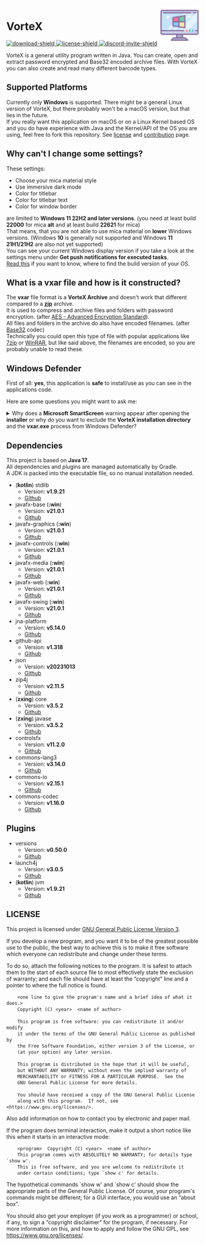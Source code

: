 [download-shield]: https://img.shields.io/github/v/release/BlockyDotJar/VorteX
[download]: https://github.com/BlockyDotJar/VorteX/releases/latest

[license-shield]: https://img.shields.io/badge/License-GPL%203.0-white.svg
[license]: https://github.com/BlockyDotJar/VorteX/tree/main/LICENSE

[discord-invite-shield]: https://discord.com/api/guilds/876766868864647188/widget.png
[discord-invite]: https://discord.gg/FnGFbzCw2r

<img align="right" src="https://github.com/BlockyDotJar/VorteX/blob/main/src/main/resources/assets/icons/icon.png?raw=true" alt="Cartoon like monitor with purple border, blue background and the Microsoft logo." height="100" width="100">

# VorteX

[ ![download-shield][] ][download] [ ![license-shield][] ][license] [ ![discord-invite-shield][] ][discord-invite]

VorteX is a general utility program written in Java. You can create, open and extract password encrypted and Base32 encoded archive files. With VorteX you can also create and read many different barcode types.

<!--TODO: Add more fancy stuff here-->

## Supported Platforms

<!--TODO: Create contributing wiki and GitHub templates-->

Currently only **Windows** is supported. There might be a general Linux version of VorteX, but there probably won't be a macOS version, but that lies in the future.
<br>If you really want this application on macOS or on a Linux Kernel based OS and you do have experience with Java and the Kernel/API of the OS you are using, feel free to fork this repository.
See [license](https://github.com/BlockyDotJar/VorteX/blob/main/LICENSE) and [contribution](https://github.com/BlockyDotJar/VorteX/wiki/Contributing-to-VorteX) page.

## Why can't I change some settings?

<!--TODO: Add some images-->

These settings:

* Choose your mica material style
* Use immersive dark mode
* Color for titlebar
* Color for titlebar text
* Color for window border

are limited to **Windows 11 22H2 and later versions**. (you need at least build **22000** for mica **alt** and at least build **22621** for mica)
<br>That means, that you are not able to use mica material on **lower** Windows versions. (Windows **10** is generally not supported and Windows **11 21H1/21H2** are also not yet supported)
<br>You can see your current Windows display version if you take a look at the settings menu under **Get push notifications for executed tasks**.
<br>[Read this](https://support.microsoft.com/en-us/windows/which-version-of-windows-operating-system-am-i-running-628bec99-476a-2c13-5296-9dd081cdd808) if you want to know, where to find the build version of your OS.

## What is a vxar file and how is it constructed?

The **vxar** file format is a **VorteX Archive** and doesn't work that different compared to a [**zip**](https://en.wikipedia.org/wiki/ZIP_(file_format)) archive.
<br>It is used to compress and archive files and folders with password encryption. (after [AES - Advanced Encryption Standard](https://en.wikipedia.org/wiki/Advanced_Encryption_Standard)).
<br>All files and folders in the archive do also have encoded filenames. (after [Base32](https://en.wikipedia.org/wiki/Base32) codec)
<br>Technically you could open this type of file with popular applications like [7zip](https://7-zip.de/index.html) or [WinRAR](https://www.win-rar.com/start.html), but like said above, the filenames are encoded, so you are probably unable to read these.

## Windows Defender

First of all: **yes**, this application is **safe** to install/use as you can see in the applications code.

Here are some questions you might want to ask me:

<details>
    <summary>Why does a <b>Microsoft SmartScreen</b> warning appear after opening the <b>installer</b> or why do you want to exclude the <b>VorteX installation directory</b> and the <b>vxar.exe</b> process from Windows Defender?</summary>
    <hr>
    There are a view reasons for this:
    <ol>
        <li>I don't want to pay hundreds of dollars a year for a <a href="https://learn.microsoft.com/en-us/windows-hardware/drivers/dashboard/code-signing-cert-manage#get-or-renew-a-code-signing-certificate">Microsoft trusted code-signing certificate (EV/OV)</a> for this small application</li>
        <li>Submitting this application for <a href="https://www.microsoft.com/en-us/wdsi/filesubmission">malware analysis to Microsoft</a> becomes very time-consuming, and it is very annoying to submit and wait for days or even weeks for every single version to be approved by Microsoft</li>
    </ol>
    Read more about this <a href="https://stackoverflow.com/a/51113771">here</a> and <a href="https://stackoverflow.com/a/66582477">here</a>.
    <br><br><b>So I am forced to exclude this stuff from Windows Defender?</b>
    <br><b>No</b>, you aren't. This is only needed if Windows Defender acts weirdly and detects some virus in the exe. Yeah, classic Microsoft application. It is really annoying for me as a developer that Windows Defender randomly detects non-signed '.exe' files as malicious software, but excluding all of this from Windows Defender is the only simple and inexpensive way of preventing the program from randomly being deleted or blacklisted.
    <br><br>If you don't feel comfortable with this solution, you can try to remove the Windows Defender exclusion (if you have already installed VorteX with the exclusion) with <a href="https://support.microsoft.com/en-au/topic/what-are-exclusions-in-windows-security-8b248399-5e63-4a4b-897f-52ea2dddb962#ID0EDF">this steps</a>.
    <br><br>If everything works and the Windows Defender now doesn't weirdly detect something malicious, you are now safe to use VorteX without the exclusion! (There sadly is no guaranty, that this lasts forever)
    <br>I actually don't know if other Antiviruses like Norton or McAfee are also detecting anything weird going on or if it's just Windows Defender being weird. (If that is true please open an issue here on GitHub and let me know)
</details>

## Dependencies

This project is based on **Java 17**.
<br>All dependencies and plugins are managed automatically by Gradle.
<br>A JDK is packed into the executable file, so no manual installation needed.

* (**kotlin**) stdlib
    * Version: **v1.9.21**
    * [Github](https://github.com/JetBrains/kotlin/tree/master/libraries/stdlib)
* javafx-base (**:win**)
    * Version: **v21.0.1**
    * [Github](https://github.com/openjdk/jfx/tree/master/modules/javafx.base)
* javafx-graphics (**:win**)
    * Version: **v21.0.1**
    * [Github](https://github.com/openjdk/jfx/tree/master/modules/javafx.graphics)
* javafx-controls (**:win**)
    * Version: **v21.0.1**
    * [Github](https://github.com/openjdk/jfx/tree/master/modules/javafx.controls)
* javafx-media (**:win**)
    * Version: **v21.0.1**
    * [Github](https://github.com/openjdk/jfx/tree/master/modules/javafx.media)
* javafx-web (**:win**)
    * Version: **v21.0.1**
    * [Github](https://github.com/openjdk/jfx/tree/master/modules/javafx.web)
* javafx-swing (**:win**)
    * Version: **v21.0.1**
    * [Github](https://github.com/openjdk/jfx/tree/master/modules/javafx.swing)
* jna-platform
    * Version: **v5.14.0**
    * [Github](https://github.com/java-native-access/jna/tree/master/contrib/platform/src/com/sun/jna/platform)
* github-api
    * Version: **v1.318**
    * [Github](https://github.com/hub4j/github-api)
* json
    * Version: **v20231013**
    * [Github](https://github.com/stleary/JSON-java)
* zip4j
    * Version: **v2.11.5**
    * [Github](https://github.com/srikanth-lingala/zip4j)
* (**zxing**) core
    * Version: **v3.5.2**
    * [Github](https://github.com/zxing/zxing/tree/master/core)
* (**zxing**) javase
    * Version: **v3.5.2**
    * [Github](https://github.com/zxing/zxing/tree/master/javase)
* controlsfx
    * Version: **v11.2.0**
    * [Github](https://github.com/controlsfx/controlsfx)
* commons-lang3
    * Version: **v3.14.0**
    * [Github](https://github.com/apache/commons-lang)
* commons-io
    * Version: **v2.15.1**
    * [Github](https://github.com/apache/commons-io)
* commons-codec
    * Version: **v1.16.0**
    * [Github](https://github.com/apache/commons-codec)

## Plugins

* versions
    * Version: **v0.50.0**
    * [Github](https://github.com/ben-manes/gradle-versions-plugin)
* launch4j
    * Version: **v3.0.5**
    * [Github](https://github.com/TheBoegl/gradle-launch4j)
* (**kotlin**) jvm
    * Version: **v1.9.21**
    * [Github](https://github.com/JetBrains/kotlin/tree/master/libraries/stdlib/jvm)

<!--TODO: Add other used tools-->

## LICENSE

This project is licensed under [GNU General Public License Version 3](https://www.gnu.org/licenses/gpl-3.0.en.html).

If you develop a new program, and you want it to be of the greatest possible use to the public, the best way to achieve this is to make it free software which everyone can redistribute and change under these terms.
<br>

To do so, attach the following notices to the program. It is safest to attach them to the start of each source file to most effectively state the exclusion of warranty; and each file should have at least the “copyright” line and a pointer to where the full notice is found.
<br>

```
    <one line to give the program's name and a brief idea of what it does.>
    Copyright (C) <year>  <name of author>

    This program is free software: you can redistribute it and/or modify
    it under the terms of the GNU General Public License as published by
    the Free Software Foundation, either version 3 of the License, or
    (at your option) any later version.

    This program is distributed in the hope that it will be useful,
    but WITHOUT ANY WARRANTY; without even the implied warranty of
    MERCHANTABILITY or FITNESS FOR A PARTICULAR PURPOSE.  See the
    GNU General Public License for more details.

    You should have received a copy of the GNU General Public License
    along with this program.  If not, see <https://www.gnu.org/licenses/>.
```

Also add information on how to contact you by electronic and paper mail.
<br>

If the program does terminal interaction, make it output a short notice like this when it starts in an interactive mode:
<br>

```
    <program>  Copyright (C) <year>  <name of author>
    This program comes with ABSOLUTELY NO WARRANTY; for details type `show w'.
    This is free software, and you are welcome to redistribute it
    under certain conditions; type `show c' for details.
```

The hypothetical commands \`show w' and `show c' should show the appropriate parts of the General Public License. Of course, your program's commands might be different; for a GUI interface, you would use an “about box”.
<br>

You should also get your employer (if you work as a programmer) or school, if any, to sign a “copyright disclaimer” for the program, if necessary. For more information on this, and how to apply and follow the GNU GPL, see <https://www.gnu.org/licenses/>.
